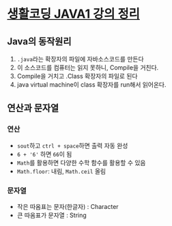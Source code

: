# [생활코딩 JAVA1 강의 정리](https://opentutorials.org/course/3930)

## Java의 동작원리

1. `.java`라는 확장자의 파일에 자바소스코드를 만든다
2. 이 소스코드를 컴퓨터는 읽지 못하니, Compile을 거친다.
3. Compile을 거치고 .Class 확장자의 파일로 된다
4. java virtual machine이 class 확장자를 run해서 읽어온다.



## 연산과 문자열

### 연산

* `sout`하고 `ctrl + space`하면 출력 자동 완성
* `6 + '6'` 하면 `66`이 됨
* `Math`를 활용하면 다양한 수학 함수를 활용할 수 있음
* `Math.floor`: 내림, `Math.ceil` 올림

### 문자열

* 작은 따옴표는 문자(한글자) : Character
* 큰 따옴표가 문자열 : String